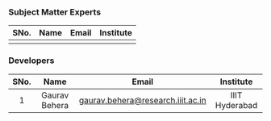 ### Subject Matter Experts

| SNo. | Name | Email | Institute |
| :--: | :--: | :---: | :-------: |
|      |      |       |           |

### Developers

| SNo. |     Name      |               Email               |   Institute    |
| :--: | :-----------: | :-------------------------------: | :------------: |
|  1   | Gaurav Behera | gaurav.behera@research.iiit.ac.in | IIIT Hyderabad |
